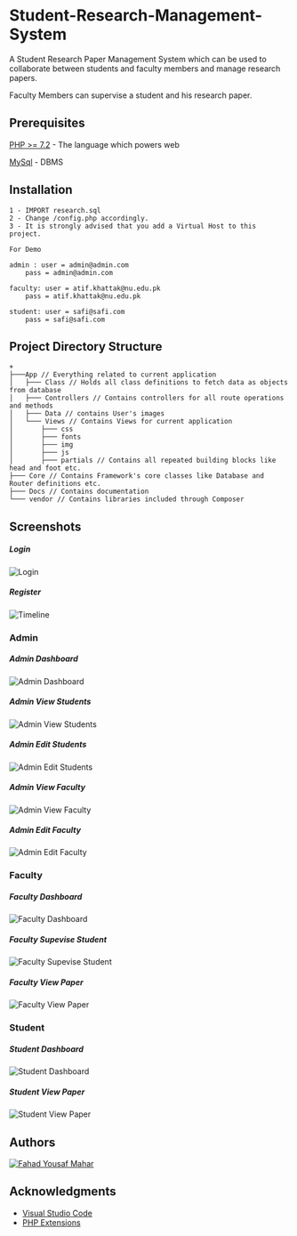 # Student-Research-Management-System
A Student Research Paper Management System which can be used to collaborate between students and faculty members and manage research papers.

Faculty Members can supervise a student and his research paper.
## Prerequisites

[PHP >= 7.2](https://php.net) - The language which powers web

[MySql](http://www.mysql.com) - DBMS

## Installation
```
1 - IMPORT research.sql
2 - Change /config.php accordingly.
3 - It is strongly advised that you add a Virtual Host to this project. 

For Demo

admin : user = admin@admin.com
	pass = admin@admin.com

faculty: user = atif.khattak@nu.edu.pk
	pass = atif.khattak@nu.edu.pk

student: user = safi@safi.com
	pass = safi@safi.com

```

##  Project Directory Structure
```
+
├───App // Everything related to current application
│   ├─── Class // Holds all class definitions to fetch data as objects from database
│   ├─── Controllers // Contains controllers for all route operations and methods
│   ├─── Data // contains User's images
│   └─── Views // Contains Views for current application 
│       ├─── css
│       ├─── fonts
│       ├─── img
│       ├─── js
│       ├─── partials // Contains all repeated building blocks like head and foot etc.
├─── Core // Contains Framework's core classes like Database and Router definitions etc.
├─── Docs // Contains documentation
└─── vendor // Contains libraries included through Composer
```


## Screenshots
##### Login
![Login](/Docs/signin.png?raw=true "Login")
##### Register
![Timeline](/Docs/register.png?raw=true "Timeline")
### Admin
##### Admin Dashboard
![Admin Dashboard](/Docs/admindashboard.png?raw=true "Admin Dashboard")
##### Admin View Students
![Admin View Students](/Docs/adminviewstudents.png?raw=true "Admin View Students")
##### Admin Edit Students
![Admin Edit Students](/Docs/admineditstudent.png?raw=true "Admin Edit Students")
##### Admin View Faculty
![Admin View Faculty](/Docs/adminviewfaculty.png?raw=true "Admin View Faculty")
##### Admin Edit Faculty
![Admin Edit Faculty](/Docs/admineditfaculty.png?raw=true "Admin Edit Faculty")

### Faculty
##### Faculty Dashboard
![Faculty Dashboard](/Docs/facultydashboard.png?raw=true "Faculty Dashboard")
##### Faculty Supevise Student
![Faculty Supevise Student](/Docs/facultysupervisepaper.png?raw=true "Faculty Supevise Student")
##### Faculty View Paper
![Faculty View Paper](/Docs/facultyviewpaper.png?raw=true "Faculty View Paper")

### Student
##### Student Dashboard
![Student Dashboard](/Docs/studentdashboard.png?raw=true "Student Dashboard")
##### Student View Paper
![Student View Paper](/Docs/studentviewpaper.png?raw=true "Student View Paper")
## Authors

 [![Fahad Yousaf Mahar](https://avatars2.githubusercontent.com/u/20330772?s=60)](https://github.com/fahadyousafmahar)


## Acknowledgments

* [ Visual Studio Code](https://github.com/microsoft/vscode)
* [ PHP Extensions](https://github.com/felixfbecker/vscode-php-pack)
